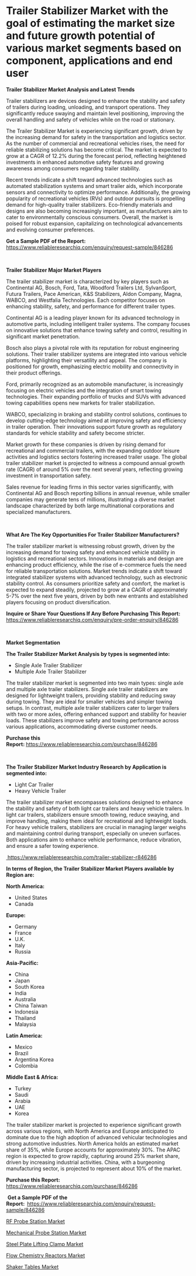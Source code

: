 <p><h1>Trailer Stabilizer Market with the goal of estimating the market size and future growth potential of various market segments based on component, applications and end user</h1></p><p><strong>Trailer Stabilizer Market Analysis and Latest Trends</strong></p>
<p><p>Trailer stabilizers are devices designed to enhance the stability and safety of trailers during loading, unloading, and transport operations. They significantly reduce swaying and maintain level positioning, improving the overall handling and safety of vehicles while on the road or stationary.</p><p>The Trailer Stabilizer Market is experiencing significant growth, driven by the increasing demand for safety in the transportation and logistics sector. As the number of commercial and recreational vehicles rises, the need for reliable stabilizing solutions has become critical. The market is expected to grow at a CAGR of 12.2% during the forecast period, reflecting heightened investments in enhanced automotive safety features and growing awareness among consumers regarding trailer stability.</p><p>Recent trends indicate a shift toward advanced technologies such as automated stabilization systems and smart trailer aids, which incorporate sensors and connectivity to optimize performance. Additionally, the growing popularity of recreational vehicles (RVs) and outdoor pursuits is propelling demand for high-quality trailer stabilizers. Eco-friendly materials and designs are also becoming increasingly important, as manufacturers aim to cater to environmentally conscious consumers. Overall, the market is poised for robust expansion, capitalizing on technological advancements and evolving consumer preferences.</p></p>
<p><strong>Get a Sample PDF of the Report:&nbsp;</strong> <a href="https://www.reliableresearchiq.com/enquiry/request-sample/846286?utm_campaign=2299&utm_medium=2&utm_source=Github&utm_content=ia&utm_term=10042025&utm_id=trailer-stabilizer">https://www.reliableresearchiq.com/enquiry/request-sample/846286</a></p>
<p>&nbsp;</p>
<p><strong>Trailer Stabilizer Major Market Players</strong></p>
<p><p>The trailer stabilizer market is characterized by key players such as Continental AG, Bosch, Ford, Tata, Woodford Trailers Ltd, SylvanSport, Futura Trailers, Pace American, K&S Stabilizers, Aldon Company, Magna, WABCO, and Westfalia Technologies. Each competitor focuses on enhancing stability, safety, and performance for different trailer types.</p><p>Continental AG is a leading player known for its advanced technology in automotive parts, including intelligent trailer systems. The company focuses on innovative solutions that enhance towing safety and control, resulting in significant market penetration.</p><p>Bosch also plays a pivotal role with its reputation for robust engineering solutions. Their trailer stabilizer systems are integrated into various vehicle platforms, highlighting their versatility and appeal. The company is positioned for growth, emphasizing electric mobility and connectivity in their product offerings.</p><p>Ford, primarily recognized as an automobile manufacturer, is increasingly focusing on electric vehicles and the integration of smart towing technologies. Their expanding portfolio of trucks and SUVs with advanced towing capabilities opens new markets for trailer stabilization.</p><p>WABCO, specializing in braking and stability control solutions, continues to develop cutting-edge technology aimed at improving safety and efficiency in trailer operation. Their innovations support future growth as regulatory standards for vehicle stability and safety become stricter.</p><p>Market growth for these companies is driven by rising demand for recreational and commercial trailers, with the expanding outdoor leisure activities and logistics sectors fostering increased trailer usage. The global trailer stabilizer market is projected to witness a compound annual growth rate (CAGR) of around 5% over the next several years, reflecting growing investment in transportation safety.</p><p>Sales revenue for leading firms in this sector varies significantly, with Continental AG and Bosch reporting billions in annual revenue, while smaller companies may generate tens of millions, illustrating a diverse market landscape characterized by both large multinational corporations and specialized manufacturers.</p></p>
<p>&nbsp;</p>
<p><strong>What Are The Key Opportunities For Trailer Stabilizer Manufacturers?</strong></p>
<p><p>The trailer stabilizer market is witnessing robust growth, driven by the increasing demand for towing safety and enhanced vehicle stability in logistics and recreational sectors. Innovations in materials and design are enhancing product efficiency, while the rise of e-commerce fuels the need for reliable transportation solutions. Market trends indicate a shift toward integrated stabilizer systems with advanced technology, such as electronic stability control. As consumers prioritize safety and comfort, the market is expected to expand steadily, projected to grow at a CAGR of approximately 5-7% over the next five years, driven by both new entrants and established players focusing on product diversification.</p></p>
<p><strong>Inquire or Share Your Questions If Any Before Purchasing This Report:</strong> <a href="https://www.reliableresearchiq.com/enquiry/pre-order-enquiry/846286?utm_campaign=2299&utm_medium=2&utm_source=Github&utm_content=ia&utm_term=10042025&utm_id=trailer-stabilizer">https://www.reliableresearchiq.com/enquiry/pre-order-enquiry/846286</a></p>
<p>&nbsp;</p>
<p><strong>Market Segmentation</strong></p>
<p><strong>The Trailer Stabilizer Market Analysis by types is segmented into:</strong></p>
<p><ul><li>Single Axle Trailer Stabilizer</li><li>Multiple Axle Trailer Stabilizer</li></ul></p>
<p><p>The trailer stabilizer market is segmented into two main types: single axle and multiple axle trailer stabilizers. Single axle trailer stabilizers are designed for lightweight trailers, providing stability and reducing sway during towing. They are ideal for smaller vehicles and simpler towing setups. In contrast, multiple axle trailer stabilizers cater to larger trailers with two or more axles, offering enhanced support and stability for heavier loads. These stabilizers improve safety and towing performance across various applications, accommodating diverse customer needs.</p></p>
<p><strong>Purchase this Report:&nbsp;</strong><a href="https://www.reliableresearchiq.com/purchase/846286?utm_campaign=2299&utm_medium=2&utm_source=Github&utm_content=ia&utm_term=10042025&utm_id=trailer-stabilizer">https://www.reliableresearchiq.com/purchase/846286</a></p>
<p>&nbsp;</p>
<p><strong>The Trailer Stabilizer Market Industry Research by Application is segmented into:</strong></p>
<p><ul><li>Light Car Trailer</li><li>Heavy Vehicle Trailer</li></ul></p>
<p><p>The trailer stabilizer market encompasses solutions designed to enhance the stability and safety of both light car trailers and heavy vehicle trailers. In light car trailers, stabilizers ensure smooth towing, reduce swaying, and improve handling, making them ideal for recreational and lightweight loads. For heavy vehicle trailers, stabilizers are crucial in managing larger weighs and maintaining control during transport, especially on uneven surfaces. Both applications aim to enhance vehicle performance, reduce vibration, and ensure a safer towing experience.</p></p>
<p><a href="https://www.reliableresearchiq.com/trailer-stabilizer-r846286?utm_campaign=2299&utm_medium=2&utm_source=Github&utm_content=ia&utm_term=10042025&utm_id=trailer-stabilizer">&nbsp;https://www.reliableresearchiq.com/trailer-stabilizer-r846286</a></p>
<p><strong>In terms of Region, the Trailer Stabilizer Market Players available by Region are:</strong></p>
<p>
    <p> <strong> North America: </strong>
        <ul>
            <li>United States</li>
            <li>Canada</li>
        </ul>
        </p> 
    <p> <strong> Europe: </strong>
        <ul>
            <li>Germany</li>
            <li>France</li>
            <li>U.K.</li>
            <li>Italy</li>
            <li>Russia</li>
        </ul>
        </p> 
    <p> <strong> Asia-Pacific: </strong>
        <ul>
            <li>China</li>
            <li>Japan</li>
            <li>South Korea</li>
            <li>India</li>
            <li>Australia</li>
            <li>China Taiwan</li>
            <li>Indonesia</li>
            <li>Thailand</li>
            <li>Malaysia</li>
        </ul>
        </p> 
    <p> <strong> Latin America: </strong>
        <ul>
            <li>Mexico</li>
            <li>Brazil</li>
            <li>Argentina Korea</li>
            <li>Colombia</li>
        </ul>
        </p> 
    <p> <strong> Middle East & Africa: </strong>
        <ul>
            <li>Turkey</li>
            <li>Saudi</li>
            <li>Arabia</li>
            <li>UAE</li>
            <li>Korea</li>
        </ul>
    </p>
    </p>
<p><p>The trailer stabilizer market is projected to experience significant growth across various regions, with North America and Europe anticipated to dominate due to the high adoption of advanced vehicular technologies and strong automotive industries. North America holds an estimated market share of 35%, while Europe accounts for approximately 30%. The APAC region is expected to grow rapidly, capturing around 25% market share, driven by increasing industrial activities. China, with a burgeoning manufacturing sector, is projected to represent about 10% of the market.</p></p>
<p><strong>Purchase this Report: </strong><a href="https://www.reliableresearchiq.com/purchase/846286?utm_campaign=2299&utm_medium=2&utm_source=Github&utm_content=ia&utm_term=10042025&utm_id=trailer-stabilizer">https://www.reliableresearchiq.com/purchase/846286</a></p>
<p>&nbsp;<strong>Get a Sample PDF of the Report:&nbsp;&nbsp;</strong><a href="https://www.reliableresearchiq.com/enquiry/request-sample/846286?utm_campaign=2299&utm_medium=2&utm_source=Github&utm_content=ia&utm_term=10042025&utm_id=trailer-stabilizer">https://www.reliableresearchiq.com/enquiry/request-sample/846286</a></p>
<p><strong></strong></p>
<p><p><a href="https://github.com/totrisammir/Market-Research-Report-List-1/blob/main/rf-probe-station-market.md?utm_campaign=2299&utm_medium=2&utm_source=Github&utm_content=ia&utm_term=10042025&utm_id=trailer-stabilizer">RF Probe Station Market</a></p><p><a href="https://github.com/latilsmickl8/Market-Research-Report-List-1/blob/main/mechanical-probe-station-market.md?utm_campaign=2299&utm_medium=2&utm_source=Github&utm_content=ia&utm_term=10042025&utm_id=trailer-stabilizer">Mechanical Probe Station Market</a></p><p><a href="https://github.com/habyoneub/Market-Research-Report-List-1/blob/main/steel-plate-lifting-clamp-market.md?utm_campaign=2299&utm_medium=2&utm_source=Github&utm_content=ia&utm_term=10042025&utm_id=trailer-stabilizer">Steel Plate Lifting Clamp Market</a></p><p><a href="https://github.com/haklagjbj/Market-Research-Report-List-1/blob/main/flow-chemistry-reactors-market.md?utm_campaign=2299&utm_medium=2&utm_source=Github&utm_content=ia&utm_term=10042025&utm_id=trailer-stabilizer">Flow Chemistry Reactors Market</a></p><p><a href="https://github.com/kemauteve/Market-Research-Report-List-1/blob/main/shaker-tables-market.md?utm_campaign=2299&utm_medium=2&utm_source=Github&utm_content=ia&utm_term=10042025&utm_id=trailer-stabilizer">Shaker Tables Market</a></p></p>